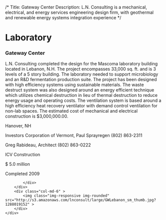 /*
Title: Gateway Center
Description: L.N. Consulting is a mechanical, electrical, and energy services engineering design firm, with geothermal and renewable energy systems integration experience
*/

# Laboratory

<div>
	<div class="row">
		<div class="col-md-6" >
			<div class="well" >
				<h3>Gateway Center</h3>
				<p>
   
   L.N. Consulting completed the design for the Mascoma laboratory building located in Lebanon, N.H.  The project encompasses 33,000 sq. ft. and is 3 levels of a 5 story building.  The laboratory needed to support microbiology and an R&D fermentation production suite.  The project has been designed with high efficiency systems using sustainable materials.  The waste destruct system was also designed around an energy efficient technique which utilizes chemical destruction in lieu of thermal destruction to reduce energy usage and operating costs.  The ventilation system is based around a high efficiency heat recovery ventilator with demand control ventilation for non-lab spaces.  The estimated cost of mechanical and electrical construction is $3,000,000.00.
</p>
				<p>Hanover, NH</p>
				<p>Investors Corporation of Vermont, Paul Sprayregen (802) 863-2311</p>
				<p>Greg Rabideau, Architect (802) 863-0222</p>
				<p>ICV Construction</p>
				<p>$ 5.0 million</p>
				<p>Completed 2009</p>
				<p></p>
				
			</div>
		</div>
		<div class="col-md-6" >
			<img class="img-responsive img-rounded" src="http://s3.amazonaws.com/lnconsult/large/GWLebanon_sm_thumb.jpg?1288019152" >
		</div>
	</div>
</div>